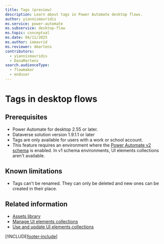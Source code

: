 ```yaml
---
title: Tags (preview)
description: Learn about tags in Power Automate desktop flows.
author: yiannismavridis
ms.service: power-automate
ms.subservice: desktop-flow
ms.topic: conceptual
ms.date: 04/11/2025
ms.author: iomavrid
ms.reviewer: dmartens
contributors:
  - yiannismavridis
  - DanaMartens
search.audienceType: 
  - flowmaker
  - enduser
---
```


# Tags in desktop flows


## Prerequisites

- Power Automate for desktop 2.55 or later.
- Dataverse solution version 1.9.1.1 or later
- Tags are only available for users with a work or school account.
- This feature requires an environment where the [Power Automate v2 schema](schema.md) is enabled. In v1 schema environments, UI elements collections aren't available.


## Known limitations

- Tags can't be renamed. They can only be deleted and new ones can be created in their place.




## Related information

- [Assets library](assets-library.md)
- [Manage UI elements collections](manage-ui-elements-collections.md)
- [Use and update UI elements collections](use-update-ui-elements-collections.md)

[!INCLUDE[footer-include](../includes/footer-banner.md)]
